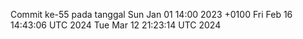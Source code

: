 Commit ke-55 pada tanggal Sun Jan 01 14:00 2023 +0100
Fri Feb 16 14:43:06 UTC 2024
Tue Mar 12 21:23:14 UTC 2024

